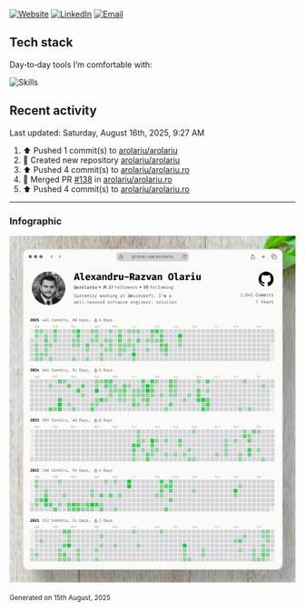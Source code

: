 [![Website](https://img.shields.io/badge/website-arolariu.ro-0ea5e9?style=for-the-badge&logo=google-chrome&logoColor=white)](https://arolariu.ro)
[![LinkedIn](https://img.shields.io/badge/linkedin-arolariu-0a66c2?style=for-the-badge&logo=linkedin&logoColor=white)](https://www.linkedin.com/in/olariu-alexandru/)
[![Email](https://img.shields.io/badge/email-admin%40arolariu.ro-ef4444?style=for-the-badge&logo=gmail&logoColor=white)](mailto:admin@arolariu.ro)

## Tech stack

Day‑to‑day tools I’m comfortable with:

![Skills](https://skillicons.dev/icons?i=cs,dotnet,ts,react,nextjs,azure,git,githubactions,docker,kubernetes,postgres,redis,prometheus,grafana,powershell,graphql,reactivex,rust,svelte,tailwind,visualstudio,vscode,wasm,rabbitmq&perline=6)

## Recent activity

<!--RECENT_ACTIVITY:last_update-->
Last updated: Saturday, August 16th, 2025, 9:27 AM
<!--RECENT_ACTIVITY:last_update_end-->

<!--RECENT_ACTIVITY:start-->
1. ⬆️ Pushed 1 commit(s) to [arolariu/arolariu](https://github.com/arolariu/arolariu)<br>
2. 📔 Created new repository [arolariu/arolariu](https://github.com/arolariu/arolariu)<br>
3. ⬆️ Pushed 4 commit(s) to [arolariu/arolariu.ro](https://github.com/arolariu/arolariu.ro)<br>
4. 🎉 Merged PR [#138](https://github.com/arolariu/arolariu.ro/pull/138) in [arolariu/arolariu.ro](https://github.com/arolariu/arolariu.ro)<br>
5. ⬆️ Pushed 4 commit(s) to [arolariu/arolariu.ro](https://github.com/arolariu/arolariu.ro)<br>
<!--RECENT_ACTIVITY:end-->

---

### Infographic

![GitHub contributions infographic](assets/github-contributions-infographic.webp)

<small> Generated on 15th August, 2025</small>
